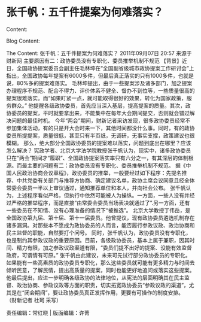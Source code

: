# 张千帆：五千件提案为何难落实？

Content:


Blog Content:


The Content:
张千帆：五千件提案为何难落实？
2011年09月07日 20:57 来源于 财新网
主要原因有二：政协委员没有专职化、委员推举机制不规范
【背景】近日，全国政协提案委员会副主任毛林坤在“全国副省级城市政协提案工作研讨会”上指出，全国政协每年提案有6000多件，但最后真正落实的只有1000多件，也就是说，80%多的提案难落实。
毛林坤提出，由于一些提案涉及诸多部门，加之提案办理程序不规范、配合不得力、评价体系不健全、督办不到位等，一些质量很高的提案很难落实。而“如果盯紧一点，就可能取得很好的效果，转化为国家政策，服务群众。”
他提醒各级政协委员，首先应当深入基层，提高提案的质量。其次，政协委员的提案，平时就要拿出来，不能集中在每年大会期间提交，否则就会错过解决问题的最佳时机。
今年“两会”期间，财新记者采访发现，很多政协委员经常不参加集体活动，有的只是开大会时来一下，其他时间都没什么事。同时，有的政协委员所提提案，质量很低，甚至只有半页纸，无调研，无事实支撑，政策建议也很模糊。
那么，绝大部分全国政协委员的提案难以落实，问题到底出在哪里？应该怎么解决？
宪政学者、北京大学法学院教授张千帆认为，现实中，诸多政协委员只在“两会”期间才“履职”、全国政协提案落实率只有六分之一，有其深层的体制根源。而最主要的问题有二：政协委员没有专职化、委员推举机制不规范。
据《中国人民政治协商会议章程》，政协委员的推举，一般要经过如下程序：先提名推荐、中共党委有关部门与推荐方协商、确定建议名单，政协主席会议同意且经全体常委会委员一半以上审议通过，通知推荐单位和本人，并向社会公布。
张千帆认为，上述程序看似严格，但执行中依然可能被人为操纵。一方面，一些人没有并经过严格的推举程序，而是直接“由常委会委员当场表决就通过了”.另一方面，还有一些委员在不知情、没有心理准备的情况下“被推选”。
北京大学教授丁伟岳，是全国政协第九届、第十届、第十一届委员。他曾提议，现有政协委员遴选机制存在诸多漏洞。对那些本不愿成为政协委员的人而言，能否履行参政议政、政治协商和民主监督的职能，自然要打个问号。
同时，张千帆认为，政协委员没有专职化，也是制约其参政议政的重要原因。目前，各级政协委员，基本上属于兼职，因其时间、精力有限，加之参政议政渠道有限，“委员们提不出好的提案、没能有效监督政府，可谓情有可原。”
张千帆由此建议，未来可先试行部分政协委员的专职化。如果能有一些高素质的政协委员专职化，那么这些委员就可能有更多精力与时间去倾听民意，了解民情，提出高质量的提案，同时也能更好地追问或落实这些提案。
他最后提出，应进一步明确各级政协的法律地位，从宪法的层面明确其在民主监督、政治协商、参政议政等方面的职责，切实拓宽政协委员“参政议政的渠道”，尤其是在“闭会期间”，要让政协委员真正发挥作用，更要有可操作的制度安排。
（财新记者 杜珂 采写）

责任编辑：常红晓 | 版面编辑：许菁